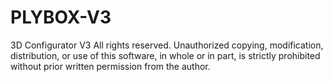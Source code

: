 # PLYBOX-V3
3D Configurator V3
All rights reserved. Unauthorized copying, modification, distribution, or use of this software, in whole or in part, is strictly prohibited without prior written permission from the author.
